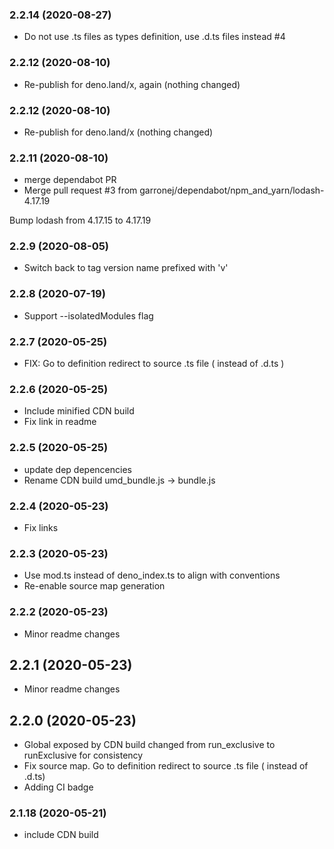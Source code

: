 ### **2.2.14** (2020-08-27)  
  
- Do not use .ts files as types definition, use .d.ts files instead #4    
  
### **2.2.12** (2020-08-10)  
  
- Re-publish for deno.land/x, again (nothing changed)    
  
### **2.2.12** (2020-08-10)  
  
- Re-publish for deno.land/x (nothing changed)    
  
### **2.2.11** (2020-08-10)  
  
- merge dependabot PR  
- Merge pull request #3 from garronej/dependabot/npm_and_yarn/lodash-4.17.19

Bump lodash from 4.17.15 to 4.17.19    
  
### **2.2.9** (2020-08-05)  
  
- Switch back to tag version name prefixed with 'v'    
  
### **2.2.8** (2020-07-19)  
  
- Support --isolatedModules flag    
  
### **2.2.7** (2020-05-25)  
  
- FIX: Go to definition redirect to source .ts file ( instead of .d.ts )    
  
### **2.2.6** (2020-05-25)  
  
- Include minified CDN build  
- Fix link in readme    
  
### **2.2.5** (2020-05-25)  
  
- update dep depencencies  
- Rename CDN build umd_bundle.js -> bundle.js    
  
### **2.2.4** (2020-05-23)  
  
- Fix links    
  
### **2.2.3** (2020-05-23)  
  
- Use mod.ts instead of deno_index.ts to align with conventions  
- Re-enable source map generation    
  
### **2.2.2** (2020-05-23)  
  
- Minor readme changes    
  
## **2.2.1** (2020-05-23)  
  
- Minor readme changes    
  
## **2.2.0** (2020-05-23)  
  
- Global exposed by CDN build changed from run_exclusive to runExclusive for consistency  
- Fix source map. Go to definition redirect to source .ts file ( instead of .d.ts)  
- Adding CI badge    
  
### **2.1.18** (2020-05-21)  
  
- include CDN build    
  
  
